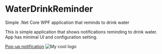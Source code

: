 # WaterDrinkReminder
Simple .Net Core WPF application that reminds to drink water

This is simple application that shows notifications reminding to drink water. 
App has minimal UI and configuration setting.

[Pop-up notification](https://raw.githubusercontent.com/mbluszcz/WaterDrinkReminder/master/images/popup.PNG)
<img src="https://raw.githubusercontent.com/mbluszcz/WaterDrinkReminder/master/images/popup.PNG" alt="My cool logo"/>


